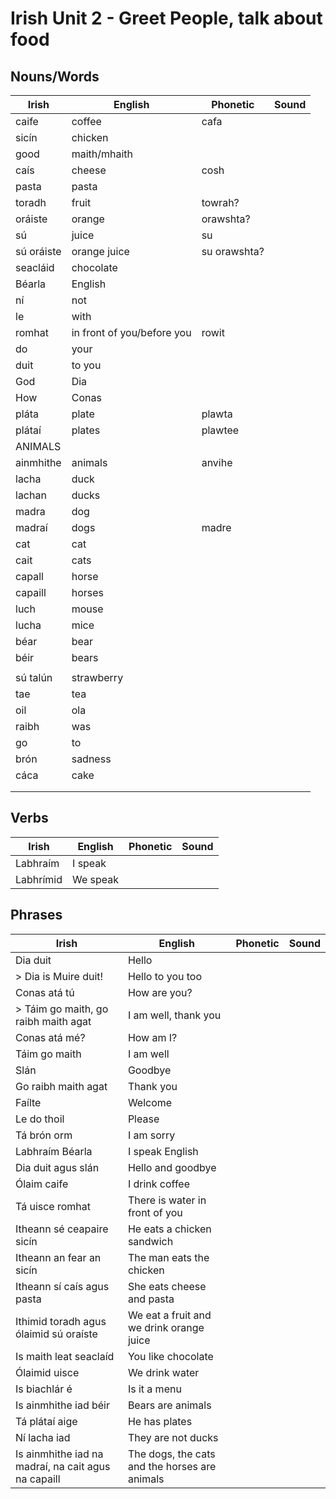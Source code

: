 # Irish Unit 2 - Greet People, talk about food

## Nouns/Words

| Irish | English | Phonetic | Sound |
| ------| ------- | -------- | ----- |
| caife | coffee | cafa |  |
| sicín | chicken |  |  |
| good | maith/mhaith |  |  |
| caís | cheese | cosh |  |
| pasta | pasta |  |  |
| toradh | fruit | towrah? |  |
| oráiste | orange | orawshta? |  |
| sú | juice | su |  |
| sú oráiste | orange juice | su orawshta? |  |
| seacláid | chocolate |  |  |
| Béarla | English |  |  |
| ní | not |  |  |
| le | with |  |  |
| romhat | in front of you/before you | rowit |  |
| do | your |  |  |
| duit | to you |  |  |
| God | Dia |  |  |
| How | Conas |  |  |
| pláta | plate | plawta |  |
| plátaí | plates | plawtee |  |
| ANIMALS |  |  |  |
| ainmhithe | animals | anvihe |  |
| lacha | duck |  |  |
| lachan | ducks |  |  |
| madra | dog |  |  |
| madraí | dogs | madre |  |
| cat | cat |  |  |
| cait | cats |  |  |
| capall | horse |  |  |
| capaill | horses |  |  |
| luch | mouse |  |  |
| lucha | mice |  |  |
| béar | bear |  |  |
| béir | bears |  |  |
|  |  |  |  |
| sú talún | strawberry |  |  |
| tae | tea |  |  |
| oil | ola |  |  |
| raibh | was |  |  |
| go | to |  |  |
| brón | sadness |  |  |
| cáca | cake |  |  |
|  |  |  |  |
|  |  |  |  |

## Verbs

| Irish | English | Phonetic | Sound |
| ------| ------- | -------- |----- |
| Labhraím | I speak |  |  |
| Labhrímid | We speak |  |  |


## Phrases
| Irish | English | Phonetic | Sound |
| ------| ------- | -------- |----- |
| Dia duit | Hello |  |  |
|> Dia is Muire duit! | Hello to you too |  |  |
| Conas atá tú | How are you? |  |  |
|> Táim go maith, go raibh maith agat | I am well, thank you |  |  |
| Conas atá mé? | How am I? |  |  |
| Táim go maith | I am well |  |  |
| Slán | Goodbye 
| Go raibh maith agat | Thank you |  |  |
| Faílte | Welcome |  |  |
| Le do thoil | Please |  |  |
| Tá brón orm | I am sorry |  |  |
| Labhraím Béarla | I speak English |  |  |
| Dia duit agus slán | Hello and goodbye |  |  |
| Ólaim caife | I drink coffee
| Tá uisce romhat | There is water in front of you
| Itheann sé ceapaire sicín | He eats a chicken sandwich
| Itheann an fear an sicín | The man eats the chicken
| Itheann sí caís agus pasta | She eats cheese and pasta
| Ithimid toradh agus ólaimid sú oraíste | We eat a fruit and we drink orange juice
| Is maith leat seaclaíd | You like chocolate
| Ólaimid uisce | We drink water
| Is biachlár é | Is it a menu
| Is ainmhithe iad béir | Bears are animals
| Tá plátaí aige | He has plates
| Ní lacha iad | They are not ducks
| Is ainmhithe iad na madraí, na cait agus na capaill | The dogs, the cats and the horses are animals 